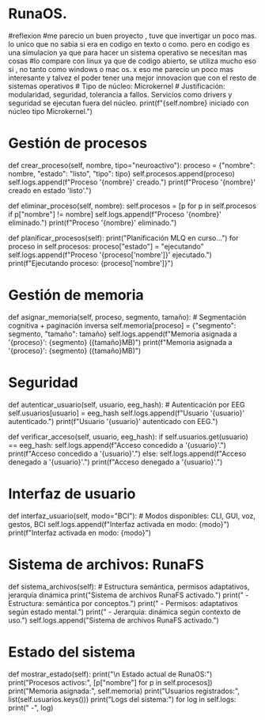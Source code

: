 # RunaOS.
#reflexion
#me parecio un buen proyecto , tuve que invertigar un poco mas. lo unico que no sabia si era en codigo en texto o como. pero en codigo es una simulacion ya que para hacer un sistema operativo se necesitan  mas cosas
#lo compare con linux ya que de codigo abierto, se utiliza mucho eso si , no tanto como windows o mac os. x eso me parecio un poco mas interesante y talvez el poder tener una mejor innovacion que con el resto de sistemas operativos
    #  Tipo de núcleo: Microkernel
    # Justificación: modularidad, seguridad, tolerancia a fallos. Servicios como drivers y seguridad se ejecutan fuera del núcleo.
    print(f"{self.nombre} iniciado con núcleo tipo Microkernel.")

#  Gestión de procesos
def crear_proceso(self, nombre, tipo="neuroactivo"):
    proceso = {"nombre": nombre, "estado": "listo", "tipo": tipo}
    self.procesos.append(proceso)
    self.logs.append(f"Proceso '{nombre}' creado.")
    print(f"Proceso '{nombre}' creado en estado 'listo'.")

def eliminar_proceso(self, nombre):
    self.procesos = [p for p in self.procesos if p["nombre"] != nombre]
    self.logs.append(f"Proceso '{nombre}' eliminado.")
    print(f"Proceso '{nombre}' eliminado.")

def planificar_procesos(self):
    print("Planificación MLQ en curso...")
    for proceso in self.procesos:
        proceso["estado"] = "ejecutando"
        self.logs.append(f"Proceso '{proceso['nombre']}' ejecutado.")
        print(f"Ejecutando proceso: {proceso['nombre']}")

#  Gestión de memoria
def asignar_memoria(self, proceso, segmento, tamaño):
    # Segmentación cognitiva + paginación inversa
    self.memoria[proceso] = {"segmento": segmento, "tamaño": tamaño}
    self.logs.append(f"Memoria asignada a '{proceso}': {segmento} ({tamaño}MB)")
    print(f"Memoria asignada a '{proceso}': {segmento} ({tamaño}MB)")

#  Seguridad
def autenticar_usuario(self, usuario, eeg_hash):
    # Autenticación por EEG
    self.usuarios[usuario] = eeg_hash
    self.logs.append(f"Usuario '{usuario}' autenticado.")
    print(f"Usuario '{usuario}' autenticado con EEG.")

def verificar_acceso(self, usuario, eeg_hash):
    if self.usuarios.get(usuario) == eeg_hash:
        self.logs.append(f"Acceso concedido a '{usuario}'.")
        print(f"Acceso concedido a '{usuario}'.")
    else:
        self.logs.append(f"Acceso denegado a '{usuario}'.")
        print(f"Acceso denegado a '{usuario}'.")

# Interfaz de usuario
def interfaz_usuario(self, modo="BCI"):
    # Modos disponibles: CLI, GUI, voz, gestos, BCI
    self.logs.append(f"Interfaz activada en modo: {modo}")
    print(f"Interfaz activada en modo: {modo}")

# Sistema de archivos: RunaFS
def sistema_archivos(self):
    # Estructura semántica, permisos adaptativos, jerarquía dinámica
    print("Sistema de archivos RunaFS activado.")
    print(" - Estructura: semántica por conceptos.")
    print(" - Permisos: adaptativos según estado mental.")
    print(" - Jerarquía: dinámica según contexto de uso.")
    self.logs.append("Sistema de archivos RunaFS activado.")

#  Estado del sistema
def mostrar_estado(self):
    print("\n Estado actual de RunaOS:")
    print("Procesos activos:", [p["nombre"] for p in self.procesos])
    print("Memoria asignada:", self.memoria)
    print("Usuarios registrados:", list(self.usuarios.keys()))
    print("Logs del sistema:")
    for log in self.logs:
        print(" -", log)
